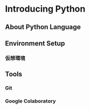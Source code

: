 # Introducing Python

## About Python Language

## Environment Setup

### 仮想環境

## Tools

### Git

### Google Colaboratory
